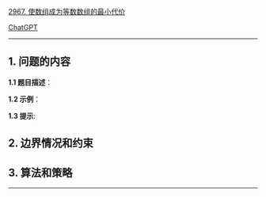 [2967. 使数组成为等数数组的最小代价](https://leetcode.cn/problems/minimum-cost-to-make-array-equalindromic)

[ChatGPT](chat.openai.com)

---

## 1. 问题的内容
**1.1 题目描述**：

**1.2 示例**：

**1.3 提示**:

## 2. 边界情况和约束


## 3. 算法和策略

---

